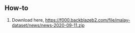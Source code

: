 ## How-to

1. Download here, https://f000.backblazeb2.com/file/malay-dataset/news/news-2020-09-11.zip
